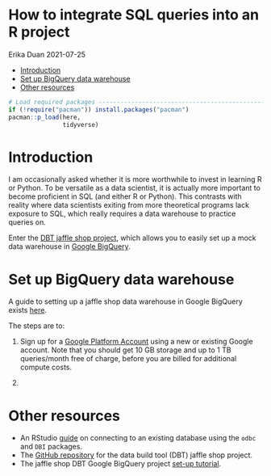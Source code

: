 How to integrate SQL queries into an R project
================
Erika Duan
2021-07-25

-   [Introduction](#introduction)
-   [Set up BigQuery data warehouse](#set-up-bigquery-data-warehouse)
-   [Other resources](#other-resources)

``` r
# Load required packages -------------------------------------------------------  
if (!require("pacman")) install.packages("pacman")
pacman::p_load(here,  
               tidyverse)   
```

# Introduction

I am occasionally asked whether it is more worthwhile to invest in
learning R or Python. To be versatile as a data scientist, it is
actually more important to become proficient in SQL (and either R or
Python). This contrasts with reality where data scientists exiting from
more theoretical programs lack exposure to SQL, which really requires a
data warehouse to practice queries on.

Enter the [DBT jaffle shop
project](https://github.com/dbt-labs/jaffle_shop), which allows you to
easily set up a mock data warehouse in [Google
BigQuery](https://cloud.google.com/bigquery).

# Set up BigQuery data warehouse

A guide to setting up a jaffle shop data warehouse in Google BigQuery
exists [here](https://docs.getdbt.com/tutorial/setting-up).

The steps are to:

1.  Sign up for a [Google Platform
    Account](https://console.cloud.google.com/) using a new or existing
    Google account. Note that you should get 10 GB storage and up to 1
    TB queries/month free of charge, before you are billed for
    additional compute costs.

2.  

# Other resources

-   An RStudio
    [guide](https://db.rstudio.com/getting-started/connect-to-database/)
    on connecting to an existing database using the `odbc` and `DBI`
    packages.  
-   The [GitHub repository](https://github.com/dbt-labs/jaffle_shop) for
    the data build tool (DBT) jaffle shop project.  
-   The jaffle shop DBT Google BigQuery project [set-up
    tutorial](https://docs.getdbt.com/tutorial/setting-up).
